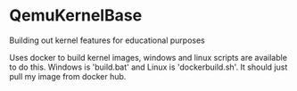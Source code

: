# QemuKernelBase
Building out kernel features for educational purposes

Uses docker to build kernel images, windows and linux scripts are available to do this. Windows is 'build.bat' and Linux is 'dockerbuild.sh'. It should just pull my image from docker hub.
